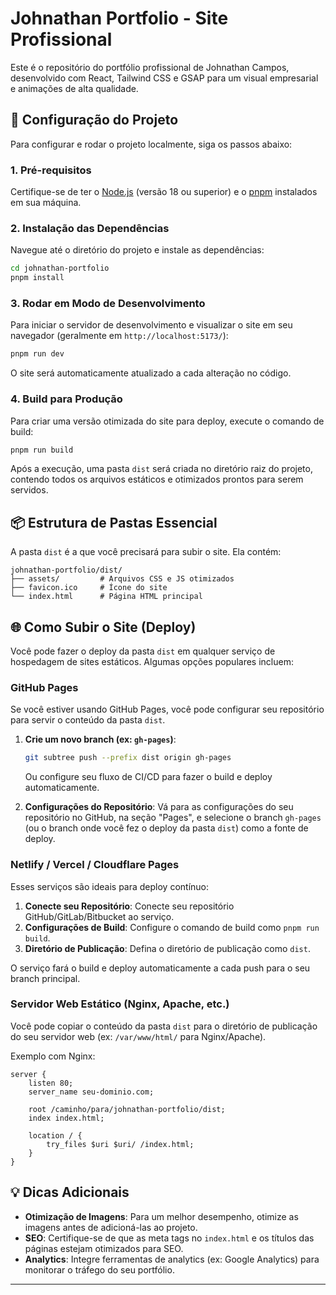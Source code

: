 # Johnathan Portfolio - Site Profissional

Este é o repositório do portfólio profissional de Johnathan Campos, desenvolvido com React, Tailwind CSS e GSAP para um visual empresarial e animações de alta qualidade.

## 🚀 Configuração do Projeto

Para configurar e rodar o projeto localmente, siga os passos abaixo:

### 1. Pré-requisitos

Certifique-se de ter o [Node.js](https://nodejs.org/en/download/) (versão 18 ou superior) e o [pnpm](https://pnpm.io/installation) instalados em sua máquina.

### 2. Instalação das Dependências

Navegue até o diretório do projeto e instale as dependências:

```bash
cd johnathan-portfolio
pnpm install
```

### 3. Rodar em Modo de Desenvolvimento

Para iniciar o servidor de desenvolvimento e visualizar o site em seu navegador (geralmente em `http://localhost:5173/`):

```bash
pnpm run dev
```

O site será automaticamente atualizado a cada alteração no código.

### 4. Build para Produção

Para criar uma versão otimizada do site para deploy, execute o comando de build:

```bash
pnpm run build
```

Após a execução, uma pasta `dist` será criada no diretório raiz do projeto, contendo todos os arquivos estáticos e otimizados prontos para serem servidos.

## 📦 Estrutura de Pastas Essencial

A pasta `dist` é a que você precisará para subir o site. Ela contém:

```
johnathan-portfolio/dist/
├── assets/         # Arquivos CSS e JS otimizados
├── favicon.ico     # Ícone do site
└── index.html      # Página HTML principal
```

## 🌐 Como Subir o Site (Deploy)

Você pode fazer o deploy da pasta `dist` em qualquer serviço de hospedagem de sites estáticos. Algumas opções populares incluem:

### GitHub Pages

Se você estiver usando GitHub Pages, você pode configurar seu repositório para servir o conteúdo da pasta `dist`.

1.  **Crie um novo branch (ex: `gh-pages`)**:
    ```bash
    git subtree push --prefix dist origin gh-pages
    ```
    Ou configure seu fluxo de CI/CD para fazer o build e deploy automaticamente.

2.  **Configurações do Repositório**: Vá para as configurações do seu repositório no GitHub, na seção "Pages", e selecione o branch `gh-pages` (ou o branch onde você fez o deploy da pasta `dist`) como a fonte de deploy.

### Netlify / Vercel / Cloudflare Pages

Esses serviços são ideais para deploy contínuo:

1.  **Conecte seu Repositório**: Conecte seu repositório GitHub/GitLab/Bitbucket ao serviço.
2.  **Configurações de Build**: Configure o comando de build como `pnpm run build`.
3.  **Diretório de Publicação**: Defina o diretório de publicação como `dist`.

O serviço fará o build e deploy automaticamente a cada push para o seu branch principal.

### Servidor Web Estático (Nginx, Apache, etc.)

Você pode copiar o conteúdo da pasta `dist` para o diretório de publicação do seu servidor web (ex: `/var/www/html/` para Nginx/Apache).

Exemplo com Nginx:

```nginx
server {
    listen 80;
    server_name seu-dominio.com;

    root /caminho/para/johnathan-portfolio/dist;
    index index.html;

    location / {
        try_files $uri $uri/ /index.html;
    }
}
```

## 💡 Dicas Adicionais

*   **Otimização de Imagens**: Para um melhor desempenho, otimize as imagens antes de adicioná-las ao projeto.
*   **SEO**: Certifique-se de que as meta tags no `index.html` e os títulos das páginas estejam otimizados para SEO.
*   **Analytics**: Integre ferramentas de analytics (ex: Google Analytics) para monitorar o tráfego do seu portfólio.

---

